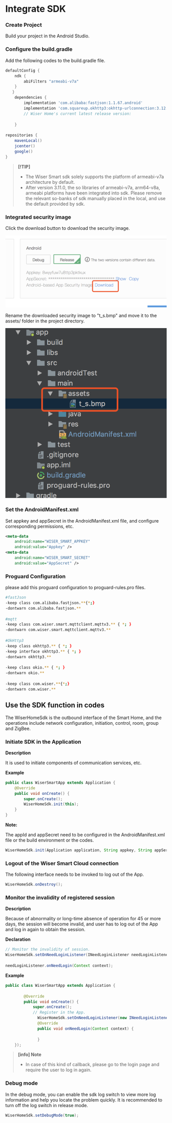 # Integrate SDK


### Create Project

Build your project in the Android Studio.

### Configure the build.gradle

Add the following codes to the build.gradle file.

```groovy
defaultConfig {
    ndk {
        abiFilters "armeabi-v7a"
    }
   }
    dependencies {
        implementation 'com.alibaba:fastjson:1.1.67.android'
        implementation 'com.squareup.okhttp3:okhttp-urlconnection:3.12.3'
        // Wiser Home's current latest release version:
        
    }
    
repositories {
    mavenLocal()
    jcenter()
    google()
}

```


> **[!TIP]**
>
> * The Wiser Smart sdk solely supports the platform of armeabi-v7a architecture by default. 
> * After version 3.11.0, the so libraries of armeabi-v7a, arm64-v8a, armeabi platforms have been integrated into sdk. Please remove the relevant so-banks of sdk manually placed in the local, and use the default provided by sdk.

### Integrated security image

Click the download button to download the security image.

![](./images/download_t_s.png)

Rename the downloaded security image to "t_s.bmp" and move it to the assets/ folder in the project directory.

![](./images/addt_s.png)

### Set the AndroidManifest.xml

Set appkey and appSecret in the AndroidManifest.xml file, and configure corresponding permissions, etc.

```xml
<meta-data
	android:name="WISER_SMART_APPKEY"
	android:value="Appkey" />
<meta-data
	android:name="WISER_SMART_SECRET"
	android:value="AppSecret" />
```
### Proguard Configuration

please add this proguard configuration to proguard-rules.pro files. 

```bash 
#fastJson
-keep class com.alibaba.fastjson.**{*;}
-dontwarn com.alibaba.fastjson.**

#mqtt
-keep class com.wiser.smart.mqttclient.mqttv3.** { *; }
-dontwarn com.wiser.smart.mqttclient.mqttv3.**

#OkHttp3
-keep class okhttp3.** { *; }
-keep interface okhttp3.** { *; }
-dontwarn okhttp3.**

-keep class okio.** { *; }
-dontwarn okio.**

-keep class com.wiser.**{*;}
-dontwarn com.wiser.**

```



## Use the SDK function in codes

The WiserHomeSdk is the outbound interface of the Smart Home, and the operations include network configuration, initiation, control, room, group and ZigBee.

### Initiate SDK in the Application

**Description**

It is used to initiate components of communication services, etc.

**Example**

```java
public class WiserSmartApp extends Application {
    @Override
    public void onCreate() {
        super.onCreate();
        WiserHomeSdk.init(this);
    }
}
```

**Note:**

The appId and appSecret need to be configured in the AndroidManifest.xml file or the build environment or the codes. 

```java
WiserHomeSdk.init(Application application, String appkey, String appSerect)
```



### Logout of the Wiser Smart Cloud connection

The following interface needs to be invoked to log out of the App. 
```java
WiserHomeSdk.onDestroy();
```

### Monitor the invalidity of registered session 

**Description**

Because of abnormality or long-time absence of operation for 45 or more days, the session will become invalid, and user has to log out of the App and log in again to obtain the session. 

**Declaration**

```java
// Monitor the invalidity of session.
WiserHomeSdk.setOnNeedLoginListener(INeedLoginListener needLoginListener);

needLoginListener.onNeedLogin(Context context);
```
**Example**

```java
public class WiserSmartApp extends Application {

        @Override
        public void onCreate() {
            super.onCreate();
            // Register in the App.
  			  WiserHomeSdk.setOnNeedLoginListener(new INeedLoginListener(){
     		  @Override
      		  public void onNeedLogin(Context context) {

      		  }
    });
```

> **[info] Note**
>
> - In case of this kind of callback, please go to the login page and require the user to log in again. 

### Debug mode

In the debug mode, you can enable the sdk log switch to view more log information and help you locate the problem quickly. It is recommended to turn off the log switch in release mode.

```java
WiserHomeSdk.setDebugMode(true);
```
